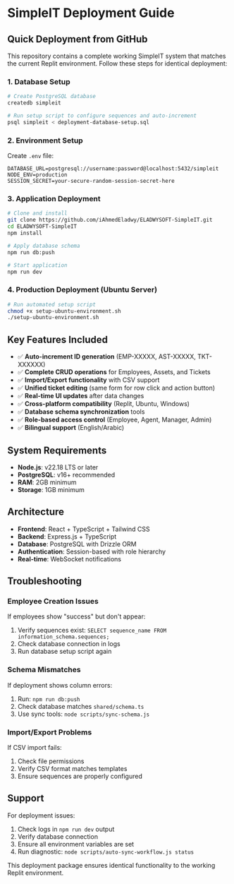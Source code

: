 # SimpleIT Deployment Guide

## Quick Deployment from GitHub

This repository contains a complete working SimpleIT system that matches the current Replit environment. Follow these steps for identical deployment:

### 1. Database Setup

```bash
# Create PostgreSQL database
createdb simpleit

# Run setup script to configure sequences and auto-increment
psql simpleit < deployment-database-setup.sql
```

### 2. Environment Setup

Create `.env` file:
```env
DATABASE_URL=postgresql://username:password@localhost:5432/simpleit
NODE_ENV=production
SESSION_SECRET=your-secure-random-session-secret-here
```

### 3. Application Deployment

```bash
# Clone and install
git clone https://github.com/iAhmedEladwy/ELADWYSOFT-SimpleIT.git
cd ELADWYSOFT-SimpleIT
npm install

# Apply database schema
npm run db:push

# Start application
npm run dev
```

### 4. Production Deployment (Ubuntu Server)

```bash
# Run automated setup script
chmod +x setup-ubuntu-environment.sh
./setup-ubuntu-environment.sh
```

## Key Features Included

- ✅ **Auto-increment ID generation** (EMP-XXXXX, AST-XXXXX, TKT-XXXXXX)
- ✅ **Complete CRUD operations** for Employees, Assets, and Tickets
- ✅ **Import/Export functionality** with CSV support
- ✅ **Unified ticket editing** (same form for row click and action button)
- ✅ **Real-time UI updates** after data changes
- ✅ **Cross-platform compatibility** (Replit, Ubuntu, Windows)
- ✅ **Database schema synchronization** tools
- ✅ **Role-based access control** (Employee, Agent, Manager, Admin)
- ✅ **Bilingual support** (English/Arabic)

## System Requirements

- **Node.js**: v22.18 LTS or later
- **PostgreSQL**: v16+ recommended
- **RAM**: 2GB minimum
- **Storage**: 1GB minimum

## Architecture

- **Frontend**: React + TypeScript + Tailwind CSS
- **Backend**: Express.js + TypeScript
- **Database**: PostgreSQL with Drizzle ORM
- **Authentication**: Session-based with role hierarchy
- **Real-time**: WebSocket notifications

## Troubleshooting

### Employee Creation Issues
If employees show "success" but don't appear:
1. Verify sequences exist: `SELECT sequence_name FROM information_schema.sequences;`
2. Check database connection in logs
3. Run database setup script again

### Schema Mismatches
If deployment shows column errors:
1. Run: `npm run db:push`
2. Check database matches `shared/schema.ts`
3. Use sync tools: `node scripts/sync-schema.js`

### Import/Export Problems
If CSV import fails:
1. Check file permissions
2. Verify CSV format matches templates
3. Ensure sequences are properly configured

## Support

For deployment issues:
1. Check logs in `npm run dev` output
2. Verify database connection
3. Ensure all environment variables are set
4. Run diagnostic: `node scripts/auto-sync-workflow.js status`

This deployment package ensures identical functionality to the working Replit environment.